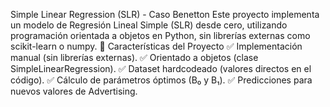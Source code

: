 Simple Linear Regression (SLR) - Caso Benetton
Este proyecto implementa un modelo de Regresión Lineal Simple (SLR) desde cero, utilizando programación orientada a objetos en Python, sin librerías externas como scikit-learn o numpy.
📌 Características del Proyecto
✅ Implementación manual (sin librerías externas).
✅ Orientado a objetos (clase SimpleLinearRegression).
✅ Dataset hardcodeado (valores directos en el código).
✅ Cálculo de parámetros óptimos (B₀ y B₁).
✅ Predicciones para nuevos valores de Advertising.
